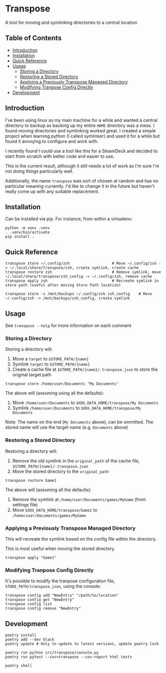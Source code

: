 # Transpose

A tool for moving and symlinking directories to a central location


## Table of Contents

<!-- vim-markdown-toc GFM -->

* [Introduction](#introduction)
* [Installation](#installation)
* [Quick Reference](#quick-reference)
* [Usage](#usage)
    * [Storing a Directory](#storing-a-directory)
    * [Restoring a Stored Directory](#restoring-a-stored-directory)
    * [Applying a Previously Transpose Managed Directory](#applying-a-previously-transpose-managed-directory)
    * [Modifying Tranpose Config Directly](#modifying-tranpose-config-directly)
* [Development](#development)

<!-- vim-markdown-toc -->


## Introduction

I've been using linux as my main machine for a while and wanted a central directory to backup as backing up my entire `HOME` directory was a mess. I found moving directories and symlinking worked great. I created a simple project when learning python (I called symlinker) and used it for a while but found it annoying to configure and work with.

I recently found I could use a tool like this for a SteamDeck and decided to start from scratch with better code and easier to use.

This is the current result, although it still needs a lot of work as I'm sure I'm not doing things particularly well.

Additionally, the name `transpose` was sort of chosen at random and has no particular meaning currently. I'd like to change it in the future but haven't really come up with any suitable replacement.



## Installation

Can be installed via pip. For instance, from within a virtualenv:

```
python -m venv .venv
. .venv/bin/activate
pip install .
```


## Quick Reference

```
transpose store ~/.config/zsh                   # Move ~/.config/zsh -> ~/.local/share/transpose/zsh, create symlink, create cache
transpose restore zsh                           # Remove symlink, move ~/.local/share/transpose/zsh_config -> ~/.config/zsh, remove cache
transpose apply zsh                             # Recreate symlink in store path (useful after moving Store Path location)

transpose store -s /mnt/backups ~/.config/zsh zsh_config    # Move ~/.config/zsh -> /mnt/backups/zsh_config, create symlink
```


## Usage

See `transpose --help` for more information on each comment


### Storing a Directory

Storing a directory will:

1. Move a `target` to `$STORE_PATH/{name}`
2. Symlink `target` to `$STORE_PATH/{name}`
3. Create a cache file at `$STORE_PATH/{name}/.transpose.json` to store the original target path

```
transpose store /home/user/Documents "My Documents"
```

The above will (assuming using all the defaults):

1. Move `/home/user/Documents` to `$XDG_DATA_HOME/transpose/My Documents`
2. Symlink `/home/user/Documents` to `$XDG_DATA_HOME/transpose/My Documents`

Note: The name on the end (`My Documents` above), can be ommitted. The stored name will use the target name (e.g. `Documents` above)


### Restoring a Stored Directory

Restoring a directory will:

1. Remove the old symlink in the `original_path` of the cache file, `$STORE_PATH/{name}/.transpose.json`
2. Move the stored directory to the `original_path`

```
transpose restore Game1
```

The above will (assuming all the defaults):

1. Remove the symlink at `/home/user/Documents/games/MyGame` (from settings file)
2. Move `$XDG_DATA_HOME/transpose/Game1` to `/home/user/Documents/games/MyGame`


### Applying a Previously Transpose Managed Directory

This will recreate the symlink based on the config file within the directory.

This is most useful when moving the stored directory.

```
transpose apply "Game1"
```


### Modifying Tranpose Config Directly

It's possible to modify the tranpose configuration file, `STORE_PATH/transpose.json`, using the console:

```
transpose config add "NewEntry" "/path/to/location"
transpose config get "NewEntry"
transpose config list
transpose config remove "NewEntry"
```


## Development

```
poetry install
poetry add --dev black
poetry update # Only to update to latest versions, update poetry.lock

poetry run python src/transpose/console.py
poetry run pytest --cov=transpose --cov-report html tests

poetry shell
```
